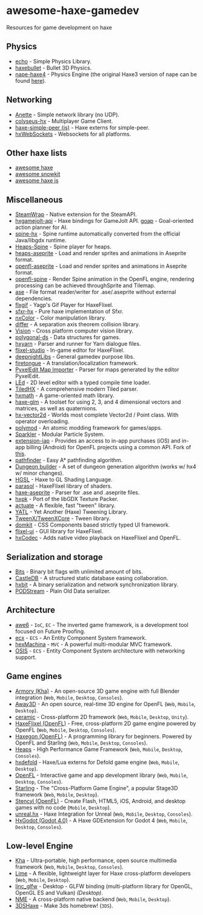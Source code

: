 # awesome-haxe-gamedev

Resources for game development on haxe

## Physics

- [echo](https://github.com/AustinEast/echo) - Simple Physics Library.
- [haxebullet](https://github.com/armory3d/haxebullet) - Bullet 3D Physics.
- [nape-haxe4](https://github.com/HaxeFlixel/nape-haxe4) - Physics Engine (the original Haxe3 version of nape can be found [here](https://github.com/deltaluca/nape)).

## Networking

- [Anette](https://github.com/Dvergar/Anette) - Simple network library (no UDP).
- [colyseus-hx](https://github.com/colyseus/colyseus-hx) - Multiplayer Game Client.
- [haxe-simple-peer (js)](https://github.com/melonin/haxe-simple-peer) - Haxe externs for simple-peer.
- [hxWebSockets](https://github.com/ianharrigan/hxWebSockets) - Websockets for all platforms.

## Other haxe lists

- [awesome haxe](https://github.com/nadako/awesome-haxe)
- [awesome snowkit](https://github.com/anissen/awesome-snowkit)
- [awesome haxe js](https://github.com/MatthijsKamstra/awesome-haxe-js)

## Miscellaneous

- [SteamWrap](https://github.com/larsiusprime/SteamWrap) - Native extension for the SteamAPI.
- [hxgamejolt-api](https://github.com/MAJigsaw77/hxgamejolt-api) - Haxe bindings for GameJolt API. [goap](https://gitlab.com/haath/goap) - Goal-oriented action planner for AI.
- [spine-hx](https://github.com/jeremyfa/spine-hx) - Spine runtime automatically converted from the official Java/libgdx runtime.
- [Heaps-Spine](https://github.com/Beeblerox/Heaps-Spine) - Spine player for heaps.
- [heaps-aseprite](https://github.com/AustinEast/heaps-aseprite) - Load and render sprites and animations in Aseprite format.
- [openfl-aseprite](https://github.com/miriti/openfl-aseprite) - Load and render sprites and animations in Aseprite format.
- [openfl-spine](https://github.com/rainyt/openfl-spine) - Render Spine animation in the OpenFL engine, rendering processing can be achieved throughSprite and Tilemap.
- [ase](https://github.com/miriti/ase) - File format reader/writer for .ase/.aseprite without external dependencies.
- [flxgif](https://github.com/MAJigsaw77/flxgif) - Yagp's Gif Player for HaxeFlixel.
- [sfxr-hx](https://github.com/jobf/sfxr-hx) - Pure haxe implementation of Sfxr.
- [nxColor](https://github.com/oscarcs/nxColor) - Color manipulation library.
- [differ](https://github.com/snowkit/differ) - A separation axis theorem collision library.
- [Vision](https://github.com/ShaharMS/Vision) - Cross platform computer vision library.
- [polygonal-ds](https://github.com/polygonal/ds) - Data structures for games.
- [hxyarn](https://github.com/cxsquared/hxyarn) - Parser and runner for Yarn dialogue files.
- [flixel-studio](https://github.com/Dovyski/flixel-studio) - In-game editor for HaxeFlixel.
- [deepnightLibs](https://github.com/deepnight/deepnightLibs) - General gamedev purpose libs.
- [firetongue](https://github.com/larsiusprime/firetongue) - A translation/localization framework.
- [PyxelEdit Map Importer](https://github.com/Dvergar/PyxelEdit-Map-Importer) - Parser for maps generated by the editor PyxelEdit.
- [LEd](https://github.com/deepnight/led-haxe-api) - 2D level editor with a typed compile time loader.
- [TiledHX](https://github.com/yanrishatum/tiledhx) - A comprehensive modern Tiled parser.
- [hxmath](https://github.com/tbrosman/hxmath) - A game-oriented math library.
- [haxe-glm](https://github.com/hamaluik/haxe-glm) - A toolset for using 2, 3, and 4 dimensional vectors and matrices, as well as quaternions.
- [hx-vector2d](https://github.com/markknol/hx-vector2d) - Worlds most complete Vector2d / Point class. With operator overloading.
- [polymod](https://github.com/larsiusprime/polymod) - An atomic modding framework for games/apps.
- [Sparkler](https://github.com/RudenkoArts/sparkler) - Modular Particle System.
- [extension-iap](https://github.com/charmdev/extension-iap) - Provides an access to in-app purchases (iOS) and in-app billing (Android) for OpenFL projects using a common API. Fork of [this](https://github.com/HaxeExtension/extension-iap).
- [pathfinder](https://github.com/hypersurge/pathfinder) - Easy A* pathfinding algorithm.
- [Dungeon builder](https://github.com/julsam/dungeon-builder) - A set of dungeon generation algorithm (works w/ hx4 w/ minor changes).
- [HGSL](https://github.com/saharan/HGSL) - Haxe to GL Shading Language.
- [parasol](https://github.com/47rooks/parasol) - HaxeFlixel library of shaders.
- [haxe-aseprite](https://github.com/PongoEngine/haxe-aseprite) - Parser for .ase and .aseprite files.
- [hxpk](https://github.com/bendmorris/hxpk) - Port of the libGDX Texture Packer.
- [actuate](https://github.com/jgranick/actuate) - A flexible, fast "tween" library.
- [YATL](https://github.com/Yanrishatum/yatl) - Yet Another (Haxe) Tweening Library.
- [TweenX/TweenXCore](https://github.com/shohei909/tweenx) - Tween library.
- [domkit](https://github.com/ncannasse/domkit) - CSS Components based strictly typed UI framework.
- [flixel-ui](https://github.com/HaxeFlixel/flixel-ui) - GUI library for HaxeFlixel.
- [hxCodec](https://github.com/polybiusproxy/hxCodec) - Adds native video playback on HaxeFlixel and OpenFL.

## Serialization and storage

- [Bits](https://github.com/RealyUniqueName/Bits) - Binary bit flags with unlimited amount of bits.
- [CastleDB](https://github.com/ncannasse/castle) - A structured static database easing collaboration.
- [hxbit](https://github.com/ncannasse/hxbit) - A binary serialization and network synchronization library.
- [PODStream](https://github.com/Dvergar/PODStream) - Plain Old Data serializer. <!--lint disable awesome-list-item-->

## Architecture

- [awe6](https://github.com/hypersurge/awe6) - `IoC`, `EC` - The inverted game framework, is a development tool focused on Future Proofing.
- [ecx](https://github.com/eliasku/ecx) - `ECS` - An Entity Component System framework.
- [hexMachina](https://github.com/DoclerLabs/hexCore) - `MVC` - A powerful multi-modular MVC framework.
- [OSIS](https://github.com/Dvergar/OSIS) - `ECS` - Entity Component System architecture with networking support.

## Game engines

- [Armory (Kha)](https://github.com/armory3d/armory) - An open-source 3D game engine with full Blender integration (`Web`, `Mobile`, `Desktop`, `Consoles`).
- [Away3D](https://github.com/openfl/away3d) - An open source, real-time 3D engine for OpenFL (`Web`, `Mobile`, `Desktop`).
- [ceramic](https://github.com/ceramic-engine/ceramic) - Cross-platform 2D framework (`Web`, `Mobile`, `Desktop`, `Unity`).
- [HaxeFlixel (OpenFL)](https://github.com/HaxeFlixel/flixel) - Free, cross-platform 2D game engine powered by OpenFL (`Web`, `Mobile`, `Desktop`, `Consoles`).
- [Haxegon (OpenFL)](https://github.com/haxegon/haxegon) - A programming library for beginners. Powered by OpenFL and Starling (`Web`, `Mobile`, `Desktop`, `Consoles`).
- [Heaps](https://github.com/HeapsIO/heaps) - High Performance Game Framework (`Web`, `Mobile`, `Desktop`, `Consoles`).
- [hxdefold](https://github.com/hxdefold/hxdefold) - Haxe/Lua externs for Defold game engine (`Web`, `Mobile`, `Desktop`).
- [OpenFL](https://github.com/openfl/openfl) - Interactive game and app development library (`Web`, `Mobile`, `Desktop`, `Consoles`).
- [Starling](https://github.com/openfl/starling) - The "Cross-Platform Game Engine", a popular Stage3D framework (`Web`, `Mobile`, `Desktop`).
- [Stencyl (OpenFL)](https://github.com/Stencyl/stencyl-engine) - Create Flash, HTML5, iOS, Android, and desktop games with no code (`Mobile`, `Desktop`).
- [unreal.hx](https://github.com/proletariatgames/unreal.hx) - Haxe Integration for Unreal (`Web`, `Mobile`, `Desktop`, `Consoles`).
- [HxGodot (Godot 4.0)](https://github.com/HxGodot/hxgodot) - A Haxe GDExtension for Godot 4 (`Web`, `Mobile`, `Desktop`, `Consoles`).

## Low-level Engine

- [Kha](https://github.com/Kode/Kha) - Ultra-portable, high performance, open source multimedia framework (`Web`, `Mobile`, `Desktop`, `Consoles`).
- [Lime](https://github.com/openfl/lime) - A flexible, lightweight layer for Haxe cross-platform developers (`Web`, `Mobile`, `Desktop`).
- [linc_glfw](https://github.com/Sunjammer/linc_glfw) - Desktop - GLFW binding (multi-platform library for OpenGL, OpenGL ES and Vulkan) _(Desktop)_.
- [NME](https://github.com/haxenme/nme) - A cross-platform native backend (`Web`, `Mobile`, `Desktop`).
- [3DSHaxe](https://github.com/Krismowo/3DSHaxe) - Make 3ds homebrew! (`3DS`).
